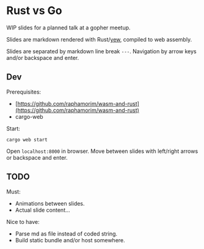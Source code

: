 # Rust vs Go

WIP slides for a planned talk at a gopher meetup.

Slides are markdown rendered with Rust/[yew](https://github.com/DenisKolodin/yew),
compiled to web assembly.

Slides are separated by markdown line break `---`.
Navigation by arrow keys and/or backspace and enter.

## Dev

Prerequisites:

- [https://github.com/raphamorim/wasm-and-rust](https://github.com/raphamorim/wasm-and-rust)
- cargo-web

Start:

```
cargo web start
```

Open `localhost:8000` in browser. Move between slides with left/right arrows or backspace and enter.

## TODO

Must:

- Animations between slides.
- Actual slide content...

Nice to have:

- Parse md as file instead of coded string.
- Build static bundle and/or host somewhere.
